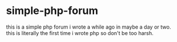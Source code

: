 # simple-php-forum

this is a simple php forum i wrote a while ago in maybe a day or two. <br/> this is literally the first time i wrote php so don't be too harsh.
